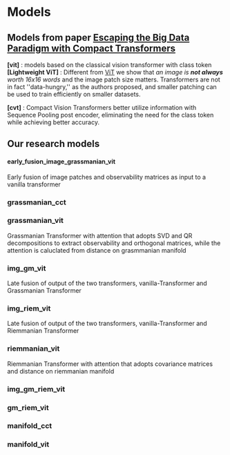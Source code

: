 # Models

## Models from paper [Escaping the Big Data Paradigm with Compact Transformers](https://arxiv.org/abs/2104.05704)
**[vit]** : models based on the classical vision transformer with class token
**[Lightweight ViT]** : Different from [ViT](https://arxiv.org/abs/2010.11929) we show that <i>an image 
is <b>not always</b> worth 16x16 words</i> and the image patch size matters.
Transformers are not in fact ''data-hungry,'' as the authors proposed, and
smaller patching can be used to train efficiently on smaller datasets.

**[cvt]** : Compact Vision Transformers better utilize information with Sequence Pooling post 
encoder, eliminating the need for the class token while achieving better
accuracy.

## Our research models
#### early_fusion_image_grassmanian_vit 

Early fusion of image patches and observability matrices as input to a vanilla transformer

### grassmanian_cct 


### grassmanian_vit

Grassmanian  Transformer with attention that adopts SVD and QR decompositions to extract observability and orthogonal matrices,
while the attention is caluclated from distance on grasmmanian manifold


### img_gm_vit   

Late fusion of output of the two transformers, vanilla-Transformer and Grassmanian Transformer

### img_riem_vit 

Late fusion of output of the two transformers, vanilla-Transformer and Riemmanian Transformer


###  riemmanian_vit 

Riemmanian Transformer with attention that adopts covariance matrices and distance on riemmanian manifold

### img_gm_riem_vit  

### gm_riem_vit  





### manifold_cct  

### manifold_vit  

